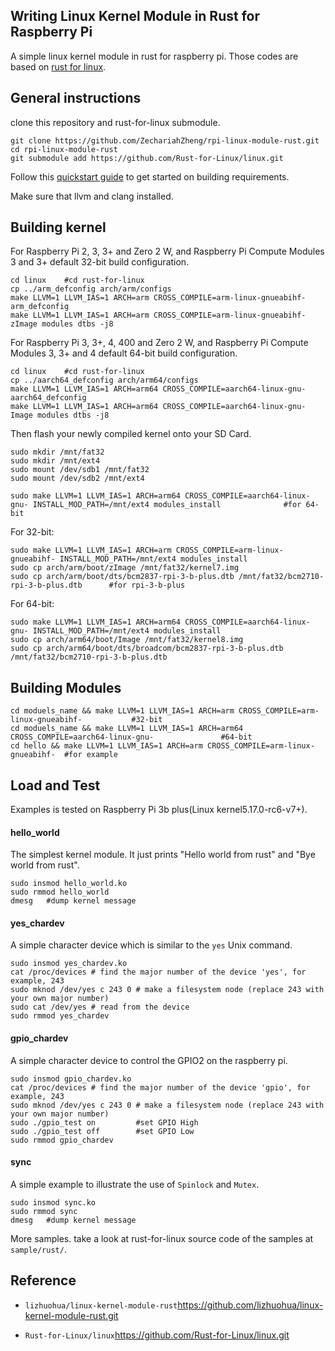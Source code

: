 ## Writing Linux Kernel Module in Rust for Raspberry Pi

 A simple linux kernel module in rust for raspberry pi. Those codes are based on [rust for linux](https://github.com/Rust-for-Linux/linux.git).



## General instructions

clone this repository and rust-for-linux submodule.

```shell
git clone https://github.com/ZechariahZheng/rpi-linux-module-rust.git
cd rpi-linux-module-rust
git submodule add https://github.com/Rust-for-Linux/linux.git
```

Follow this [quickstart guide](https://github.com/Rust-for-Linux/linux/blob/rust/Documentation/rust/quick-start.rst) to get started on building requirements.

Make sure that llvm and clang installed.



## Building kernel

For Raspberry Pi 2, 3, 3+ and Zero 2 W, and Raspberry Pi Compute Modules 3 and 3+ default 32-bit build configuration.

```shell
cd linux	#cd rust-for-linux
cp ../arm_defconfig arch/arm/configs
make LLVM=1 LLVM_IAS=1 ARCH=arm CROSS_COMPILE=arm-linux-gnueabihf- arm_defconfig
make LLVM=1 LLVM_IAS=1 ARCH=arm CROSS_COMPILE=arm-linux-gnueabihf- zImage modules dtbs -j8
```

For Raspberry Pi 3, 3+, 4, 400 and Zero 2 W, and Raspberry Pi Compute Modules 3, 3+ and 4 default 64-bit build configuration.

```shell
cd linux	#cd rust-for-linux
cp ../aarch64_defconfig arch/arm64/configs
make LLVM=1 LLVM_IAS=1 ARCH=arm64 CROSS_COMPILE=aarch64-linux-gnu- aarch64_defconfig
make LLVM=1 LLVM_IAS=1 ARCH=arm64 CROSS_COMPILE=aarch64-linux-gnu- Image modules dtbs -j8
```

Then flash your newly compiled kernel onto your SD Card.

```shell
sudo mkdir /mnt/fat32
sudo mkdir /mnt/ext4
sudo mount /dev/sdb1 /mnt/fat32
sudo mount /dev/sdb2 /mnt/ext4

sudo make LLVM=1 LLVM_IAS=1 ARCH=arm64 CROSS_COMPILE=aarch64-linux-gnu- INSTALL_MOD_PATH=/mnt/ext4 modules_install			    #for 64-bit
```

For 32-bit:

```shell
sudo make LLVM=1 LLVM_IAS=1 ARCH=arm CROSS_COMPILE=arm-linux-gnueabihf- INSTALL_MOD_PATH=/mnt/ext4 modules_install			 
sudo cp arch/arm/boot/zImage /mnt/fat32/kernel7.img
sudo cp arch/arm/boot/dts/bcm2837-rpi-3-b-plus.dtb /mnt/fat32/bcm2710-rpi-3-b-plus.dtb		#for rpi-3-b-plus
```

For 64-bit:

```shell
sudo make LLVM=1 LLVM_IAS=1 ARCH=arm64 CROSS_COMPILE=aarch64-linux-gnu- INSTALL_MOD_PATH=/mnt/ext4 modules_install
sudo cp arch/arm64/boot/Image /mnt/fat32/kernel8.img
sudo cp arch/arm64/boot/dts/broadcom/bcm2837-rpi-3-b-plus.dtb /mnt/fat32/bcm2710-rpi-3-b-plus.dtb
```



## Building Modules

```shell
cd moduels_name && make LLVM=1 LLVM_IAS=1 ARCH=arm CROSS_COMPILE=arm-linux-gnueabihf- 			#32-bit
cd moduels_name && make LLVM=1 LLVM_IAS=1 ARCH=arm64 CROSS_COMPILE=aarch64-linux-gnu-				#64-bit
cd hello && make LLVM=1 LLVM_IAS=1 ARCH=arm CROSS_COMPILE=arm-linux-gnueabihf- 	#for example
```



## Load and Test

Examples is tested on Raspberry Pi 3b plus(Linux kernel5.17.0-rc6-v7+).

#### hello_world

The simplest kernel module. It just prints "Hello world from rust" and "Bye world from rust".

```shell
sudo insmod hello_world.ko
sudo rmmod hello_world
dmesg	#dump kernel message
```

#### yes_chardev

A simple character device which is similar to the `yes` Unix command.

```shell
sudo insmod yes_chardev.ko
cat /proc/devices # find the major number of the device 'yes', for example, 243
sudo mknod /dev/yes c 243 0 # make a filesystem node (replace 243 with your own major number)
sudo cat /dev/yes # read from the device
sudo rmmod yes_chardev
```

#### gpio_chardev

A simple character device to control the GPIO2 on the raspberry pi.

```shell
sudo insmod gpio_chardev.ko
cat /proc/devices # find the major number of the device 'gpio', for example, 243
sudo mknod /dev/yes c 243 0 # make a filesystem node (replace 243 with your own major number)
sudo ./gpio_test on			#set GPIO High
sudo ./gpio_test off		#set GPIO Low
sudo rmmod gpio_chardev
```

#### sync

A simple example to illustrate the use of `Spinlock` and `Mutex`.

```shell
sudo insmod sync.ko
sudo rmmod sync
dmesg	#dump kernel message
```



More samples. take a look at rust-for-linux source code of the samples at `sample/rust/`.



## Reference

- `lizhuohua/linux-kernel-module-rust`https://github.com/lizhuohua/linux-kernel-module-rust.git

- `Rust-for-Linux/linux`https://github.com/Rust-for-Linux/linux.git